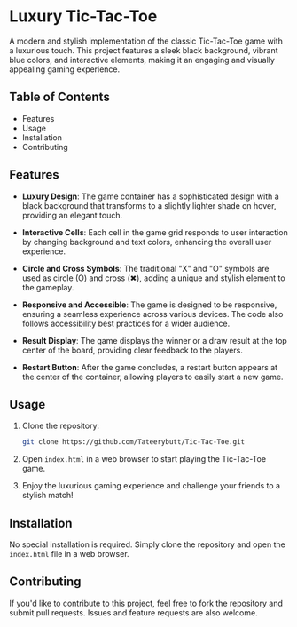 # Luxury Tic-Tac-Toe

A modern and stylish implementation of the classic Tic-Tac-Toe game with a luxurious touch. This project features a sleek black background, vibrant blue colors, and interactive elements, making it an engaging and visually appealing gaming experience.

## Table of Contents

- Features
- Usage
- Installation
- Contributing

## Features

- **Luxury Design**: The game container has a sophisticated design with a black background that transforms to a slightly lighter shade on hover, providing an elegant touch.

- **Interactive Cells**: Each cell in the game grid responds to user interaction by changing background and text colors, enhancing the overall user experience.

- **Circle and Cross Symbols**: The traditional "X" and "O" symbols are used as circle (O) and cross (✖), adding a unique and stylish element to the gameplay.

- **Responsive and Accessible**: The game is designed to be responsive, ensuring a seamless experience across various devices. The code also follows accessibility best practices for a wider audience.

- **Result Display**: The game displays the winner or a draw result at the top center of the board, providing clear feedback to the players.

- **Restart Button**: After the game concludes, a restart button appears at the center of the container, allowing players to easily start a new game.

## Usage

1. Clone the repository:

   ```bash
   git clone https://github.com/Tateerybutt/Tic-Tac-Toe.git
   ```

2. Open `index.html` in a web browser to start playing the Tic-Tac-Toe game.

3. Enjoy the luxurious gaming experience and challenge your friends to a stylish match!

## Installation

No special installation is required. Simply clone the repository and open the `index.html` file in a web browser.

## Contributing

If you'd like to contribute to this project, feel free to fork the repository and submit pull requests. Issues and feature requests are also welcome.
